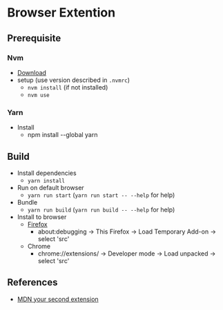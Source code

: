 # Browser Extention

## Prerequisite

### Nvm

- [Download](https://github.com/nvm-sh/nvm#install--update-script)
- setup (use version described in `.nvmrc`)
  - `nvm install` (if not installed)
  - `nvm use`

### Yarn

- Install
  - npm install --global yarn

## Build

- Install dependencies
  - `yarn install`
- Run on default browser
  - `yarn run start` (`yarn run start -- --help` for help)
- Bundle
  - `yarn run build` (`yarn run build -- --help` for help)
- Install to browser
  - [Firefox](https://extensionworkshop.com/documentation/develop/temporary-installation-in-firefox/)
    - about:debugging -> This Firefox -> Load Temporary Add-on -> select 'src'
  - Chrome
    - chrome://extensions/ -> Developer mode -> Load unpacked -> select 'src'

## References

- [MDN your second extension](https://developer.mozilla.org/en-US/docs/Mozilla/Add-ons/WebExtensions/Your_second_WebExtension)
